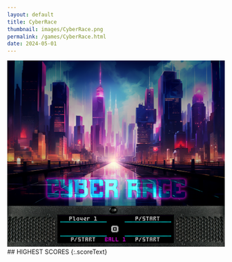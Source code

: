 ```yaml
---
layout: default
title: CyberRace
thumbnail: images/CyberRace.png
permalink: /games/CyberRace.html
date: 2024-05-01
---
```


<img src="../images/CyberRace.png" class="gameThumbnail img-fluid mx-auto align-middle">
## HIGHEST SCORES
{:.scoreText}

